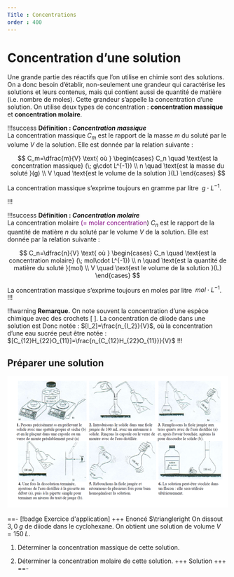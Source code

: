 ```yaml
---
Title : Concentrations
order : 400
---
```


# Concentration d’une solution

Une grande partie des réactifs que l’on utilise en chimie sont des
solutions. On a donc besoin d’établir, non-seulement une grandeur qui
caractérise les solutions et leurs contenus, mais qui contient aussi de
quantité de matière (i.e. nombre de moles). Cette grandeur s’appelle la
concentration d’une solution. On utilise deux types de concentration :
**concentration massique** et **concentration molaire**.

!!!success **Définition : *Concentration massique***  
La concentration massique $C_m$ est le rapport de la masse $m$ du soluté par le volume $V$ de la solution. Elle est donnée par la relation suivante :

$$
  C_m=\dfrac{m}{V} \text{ où }  
            \begin{cases}
            C_n  \quad \text{est la concentration massique} (\; g\cdot L^{-1}) \\
            n  \quad \text{est la masse du soluté }(g) \\
            V \quad \text{est le volume de la solution }(L)
            \end{cases}
$$

La concentration massique s’exprime toujours en gramme par litre
$\; g\cdot L^{-1}$.

!!!

!!!success **Définition : *Concentration molaire***  
La concentration molaire <span style="color: purple">(= molar
concentration</span>) $C_n$ est le rapport de la quantité de matière
$n$ du soluté par le volume $V$ de la solution. Elle est donnée par
la relation suivante :

$$
  C_n=\dfrac{n}{V} \text{ où }  
            \begin{cases}
            C_n  \quad \text{est la concentration molaire} (\; mol\cdot L^{-1}) \\
            n  \quad \text{est la quantité de matière du soluté }(mol) \\
            V \quad \text{est le volume de la solution }(L)
            \end{cases}
$$

La concentration massique s’exprime toujours en moles par litre $\; mol\cdot L^{-1}$.
!!!

!!!warning **Remarque.**
On note souvent la concentration d’une espèce chimique avec des crochets $[ \; ]$. La concentration de diiode dans une solution est Donc notée
: 
$[I_2]=\frac{n_{I_2}}{V}$, où la concentration d’une eau sucrée peut être notée : $[C_{12}H_{22}O_{11}]=\frac{n_{C_{12}H_{22}O_{11}}}{V}$
!!!

## Préparer une solution 
![Etapes de la préparation d'une solution ](../img/4/soln.png)

==- [!badge Exercice d'application]
+++ Enoncé 
$\triangleright  On dissout $3,0\; g$ de diiode
dans le cyclohexane. On obtient une solution de volume $V=150\; L$.

1.  Déterminer la concentration massique de cette solution.

2.  Déterminer la concentration molaire de cette solution.
+++ Solution
+++
==-
